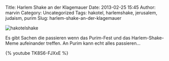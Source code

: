Title: Harlem Shake an der Klagemauer
Date: 2013-02-25 15:45
Author: marvin
Category: Uncategorized
Tags: hakotel, harlemshake, jerusalem, judaism, purim
Slug: harlem-shake-an-der-klagemauer

![hakotelshake]({filename}/images/hakotelshake.jpg)

Es gibt Sachen die passieren wenn das Purim-Fest und das
Harlem-Shake-Meme aufeinander treffen. An Purim kann echt alles
passieren...

{% youtube TK8S6-FJXxE %}

